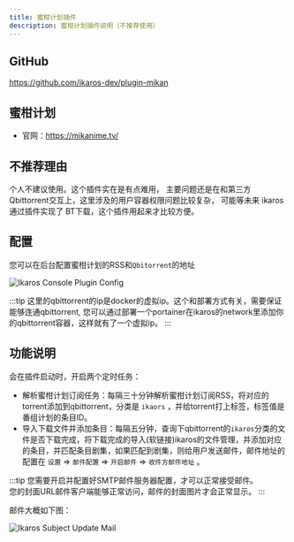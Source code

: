 ```yaml
---
title: 蜜柑计划插件
description: 蜜柑计划插件说明（不推荐使用）
---
```


## GitHub

<https://github.com/ikaros-dev/plugin-mikan>

## 蜜柑计划

- 官网：<https://mikanime.tv/>

## 不推荐理由

个人不建议使用。这个插件实在是有点难用，
主要问题还是在和第三方Qbittorrent交互上，这里涉及的用户容器权限问题比较复杂，
可能等未来 ikaros 通过插件实现了 BT下载，这个插件用起来才比较方便。

## 配置

您可以在后台配置蜜柑计划的RSS和`Qbitorrent`的地址

![Ikaros Console Plugin Config](/img/plugins-plugin-mikan/Snipaste_2023-07-30_15-48-14.png)

:::tip
这里的qbittorrent的ip是docker的虚拟ip。这个和部署方式有关，需要保证能够连通qbittorrent, 您可以通过部署一个portainer在ikaros的network里添加你的qbittorrent容器，这样就有了一个虚拟ip。
:::

## 功能说明

会在插件启动时，开启两个定时任务：

- 解析蜜柑计划订阅任务：每隔三十分钟解析蜜柑计划订阅RSS，将对应的torrent添加到qbittorrent，分类是 `ikaors` ，并给torrent打上标签，标签值是番组计划的条目ID。
- 导入下载文件并添加条目：每隔五分钟，查询下qbittorrent的`ikaros`分类的文件是否下载完成，将下载完成的导入(软链接)ikaros的文件管理，并添加对应的条目，并匹配条目剧集，如果匹配到剧集，则给用户发送邮件，邮件地址的配置在 `设置` => `邮件配置` => `开启邮件` => `收件方邮件地址` 。

:::tip
您需要开启并配置好SMTP邮件服务器配置，才可以正常接受邮件。<br />您的封面URL邮件客户端能够正常访问，邮件的封面图片才会正常显示。
:::

邮件大概如下图：

![Ikaros Subject Update Mail](/img/plugins-plugin-mikan/Snipaste_2023-07-30_16-04-21.png)
